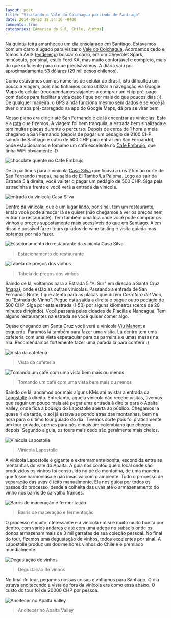 ```yaml
---
layout: post
title: "Visitando o Vale do Colchagua partindo de Santiago"
date: 2014-05-23 19:54:16 -0400
comments: true
categories: [America do Sul, Chile, Vinhos]
---
```


Na quinta-feira amanheceu um dia ensolarado em Santiago. Estávamos com um carro alugado para visitar o [Vale do Colchagua](http://en.wikipedia.org/wiki/Colchagua_Valley#Colchagua_Valley_wine_region). Acordamos cedo e fomos à AVIS ([endereço](https://www.google.com/maps/place/Luz+2934,+Las+Condes,+Regi%C3%B3n+Metropolitana,+Chile/@-33.4138552,-70.6023879,17z/data=!4m7!1m4!3m3!1s0x9662cf4113c45a11:0x858072fa479e476f!2sLuz+2880!3b1!3m1!1s0x9662cf4113c45a11:0xdd5e6bbd014ee2f1)) buscar o carro, era um Chevrolet Spark, minúsculo, por sinal, estilo Ford KA, mas muito confortável e completo, mais do que suficiente para o que precisávamos. A diária saiu por aproximadamente 53 dólares (29 mil pesos chilenos).

Como estávamos com os números de celular do Brasil, isto dificultou um pouco a viagem, pois não tínhamos como utilizar a navegação via Google Maps do celular (recomendamos viajantes a comprar um chip pré-pago com dados para facilitar a vida caso fique por mais do que poucos dias :)). De qualquer maneira, o GPS ainda funciona mesmo sem dados e se você já tiver o mapa pré-carregado na app do Google Maps, dá pra se virar bem.

Nosso plano era dirigir até San Fernando e de lá encontrar as vinícolas. Esta é a [rota](https://www.google.com/maps/dir/Luz+2934,+Las+Condes,+Regi%C3%B3n+Metropolitana,+Chile/San+Fernando,+O'Higgins+Region,+Chile/@-33.9959624,-71.3302605,9z/data=!3m1!4b1!4m13!4m12!1m5!1m1!1s0x9662cf4113c45a11:0xdd5e6bbd014ee2f1!2m2!1d-70.6018223!2d-33.4121257!1m5!1m1!1s0x9664c7b3736834b3:0x4af1bd3814cb2a06!2m2!1d-70.99078!2d-34.58586) que fizemos. A viagem foi bem tranquila, a estrada bem sinalizada e tem muitas placas durante o percurso. Depois de cerca de 1 hora e meia chegamo a San Fernando (depois de pagar um pedágio de 2100 CHP saindo de Santiago e outro de 500 CHP para entrar em San Fernando), onde estacionamos e tomamo um café excelente no [Cafe Embrujo](https://www.facebook.com/pages/EMBRUJO-Cafeteria-Teteria/255141311277867), que tinha WiFi obviamente :D

![chocolate quente no Cafe Embrujo](/images/2014/05/hot_chocolate.jpg)

De lá partimos para a vinícola [Casa Silva](http://www.casasilva.cl/) que ficava a uns 2 km ao norte de San Fernando ([mapa](/images/2014/05/casasilva.png)), na saída de El Tambo/La Paloma. Logo ao sair da Estrada 5 à direita, você vai ter q pagar um pedágio de 500 CHP. Siga pela estradinha à frente e você verá a entrada da vinícola.

![entrada da vinícola Casa Silva](/images/2014/05/DSCF0723.JPG)

Dentro da vinícola, que é um lugar lindo, por sinal, tem um restaurante, então você pode almoçar lá se quiser (não chegamos a ver os preços nem entrar no restaurante). Tem também uma loja onde você pode comprar os vinhos a preços supostamente mais acessíveis do que em Santiago. Além disso é possível fazer tours guiados de wine tasting e visita guiada mas optamos por não fazer.

![Estacionamento do restaurante da vinícola Casa Silva](/images/2014/05/DSCF0702.JPG)
> Estacionamento do restaurante

![Tabela de preços dos vinhos](/images/2014/05/DSCF0721.JPG)
> Tabela de preços dos vinhos

Saindo de lá, voltamos para a Estrada 5 "Al Sur" em direção a Santa Cruz ([mapa](https://www.google.com/maps/search/Santa+Cruz,+Chile/@36.9794318,-122.0310751,14z)), onde estão as outras vinícolas. Passando a entrada de San Fernando Norte, fique atento para as placas que dizem *Carretera del Vino*, ou "Estrada do Vinho". Pegue esta saída a direita e pague outro pedágio de 500 CHP. Siga por esta estrada (I-50) por alguns kilometros (cerca de 20 minutos dirigindo). Você passará pelas cidades de Placilla e Nancagua. Tem alguns restaurantes na estrada se você quiser comer algo.

Quase chegando em Santa Cruz você verá a vinícola [Viu Manent](http://www.viumanent.cl/) à esquerda. Paramos lá também para fazer uma visita. Lá dentro tem uma cafeteria com uma vista espetacular para os parreirais e umas mesas na rua. Recomendamos fortemente fazer uma parada lá para conferir :)

![Vista da cafeteria](/images/2014/05/DSCF0738.JPG)
> Vista da cafeteria

![Tomando um café com uma vista bem mais ou menos](/images/2014/05/DSCF0743.JPG)
> Tomando um café com uma vista bem mais ou menos

Saindo de lá, andamos por mais alguns KMs até avistar a entrada da [Lapostolle](http://www.lapostolle.com/) à direita. Entretanto, aquela vinícola não recebe visitas, tivemos que seguir um pouco mais até pegar uma entrada à direita para o Apalta Valley, onde fica a *bodega* do Lapostolle aberta ao público. Chegamos lá quase 4 da tarde, o sol já estava se pondo atrás das montanhas, bem na hora para o último tour guiado do dia. Tivemos sorte pois foi praticamente um tour privado, apenas para nós e mais um colombiano que chegou depois. Segundo a guia, os tours mais cedo são geralmente mais cheios.

![Vinícola Lapostolle](/images/2014/05/lapostolle.JPG)
> Vinícola Lapostolle

A vinícola Lapostolle é gigante e extremamente bonita, escondida entre as montanhas do vale do Apalta. A guia nos contou que o local onde são produzidos os vinhos foi construído no pé da montanha, de uma maneira que fosse harmoniosa e não invasiva com o ambiente. Todo o processo de separação das uvas é feito manualmente. Ela nos guiou por todos os passos do processo, desde a colheita das uvas até o armazenamento do vinho nos barris de carvalho francês.

![Barris de maceração e fermentação](/images/2014/05/DSCF0749.JPG)
> Barris de maceração e fermentação

O processo é muito interessante e a vinícola em sí é muito muito bonita por dentro, com vários andares e até com uma adega no subsolo onde os donos armazenam mais de 3 mil garrafas de sua coleção pessoal. No final do tour, fizemos uma degustação de vinhos, todos excelentes por sinal. A Lapostolle produz um dos melhores vinhos do Chile e é premiado mundialmente.

![Degustação de vinhos](/images/2014/05/DSCF0769.JPG)
> Degustação de vinhos

No final do tour, pegamos nossas coisas e voltamos para Santiago. O dia estava anoitecendo a vista de fora da vinícola era como essa abaixo. O custo do tour foi de 20000 CHP por pessoa.

![Anoitecer no Apalta Valley](/images/2014/05/DSCF0773.JPG)
> Anoitecer no Apalta Valley